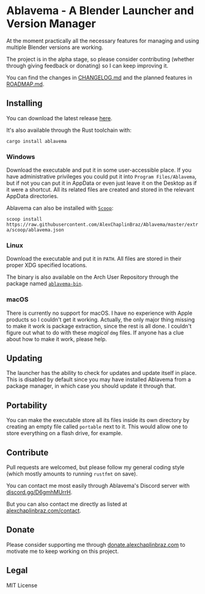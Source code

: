 # Ablavema - A Blender Launcher and Version Manager

At the moment practically all the necessary features for managing and using multiple Blender versions are working.

The project is in the alpha stage, so please consider contributing (whether through giving feedback or donating)
so I can keep improving it.

You can find the changes in [CHANGELOG.md](https://github.com/AlexChaplinBraz/Ablavema/blob/master/CHANGELOG.md)
and the planned features in [ROADMAP.md](https://github.com/AlexChaplinBraz/Ablavema/blob/master/ROADMAP.md).

## Installing

You can download the latest release [here](https://github.com/AlexChaplinBraz/Ablavema/releases/latest).

It's also available through the Rust toolchain with:

`cargo install ablavema`

### Windows

Download the executable and put it in some user-accessible place. If you have administrative privileges you could put
it into `Program Files/Ablavema`, but if not you can put it in AppData or even just leave it on the Desktop as if it
were a shortcut. All its related files are created and stored in the relevant AppData directories.

Ablavema can also be installed with [`Scoop`](https://scoop.sh/):

`scoop install https://raw.githubusercontent.com/AlexChaplinBraz/Ablavema/master/extra/scoop/ablavema.json`

### Linux

Download the executable and put it in `PATH`. All files are stored in their proper XDG specified locations.

The binary is also available on the Arch User Repository through the package named
[`ablavema-bin`](https://aur.archlinux.org/packages/ablavema-bin).

### macOS

There is currently no support for macOS. I have no experience with Apple products so I couldn't get it working.
Actually, the only major thing missing to make it work is package extraction, since the rest is all done. I couldn't
figure out what to do with these *magical* `dmg` files. If anyone has a clue about how to make it work, please help.

## Updating

The launcher has the ability to check for updates and update itself in place. This is disabled by default since you may
have installed Ablavema from a package manager, in which case you should update it through that.

## Portability

You can make the executable store all its files inside its own directory by creating an empty file called `portable`
next to it. This would allow one to store everything on a flash drive, for example.

## Contribute

Pull requests are welcomed, but please follow my general coding style
(which mostly amounts to running `rustfmt` on save).

You can contact me most easily through Ablavema's Discord server with
[discord.gg/D6gmhMUrrH](https://discord.gg/D6gmhMUrrH).

But you can also contact me directly as listed at
[alexchaplinbraz.com/contact](https://alexchaplinbraz.com/contact).

## Donate

Please consider supporting me through [donate.alexchaplinbraz.com](https://donate.alexchaplinbraz.com/?project=1)
to motivate me to keep working on this project.

## Legal

MIT License
